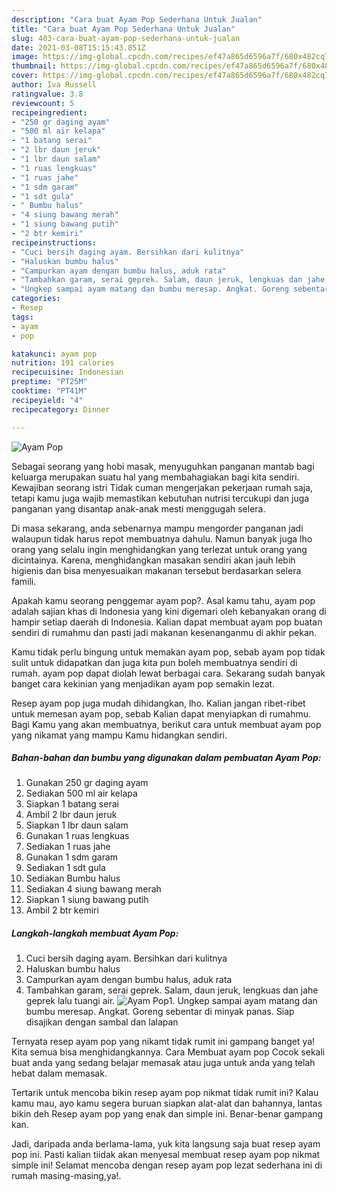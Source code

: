 ```yaml
---
description: "Cara buat Ayam Pop Sederhana Untuk Jualan"
title: "Cara buat Ayam Pop Sederhana Untuk Jualan"
slug: 403-cara-buat-ayam-pop-sederhana-untuk-jualan
date: 2021-03-08T15:15:43.851Z
image: https://img-global.cpcdn.com/recipes/ef47a865d6596a7f/680x482cq70/ayam-pop-foto-resep-utama.jpg
thumbnail: https://img-global.cpcdn.com/recipes/ef47a865d6596a7f/680x482cq70/ayam-pop-foto-resep-utama.jpg
cover: https://img-global.cpcdn.com/recipes/ef47a865d6596a7f/680x482cq70/ayam-pop-foto-resep-utama.jpg
author: Iva Russell
ratingvalue: 3.8
reviewcount: 5
recipeingredient:
- "250 gr daging ayam"
- "500 ml air kelapa"
- "1 batang serai"
- "2 lbr daun jeruk"
- "1 lbr daun salam"
- "1 ruas lengkuas"
- "1 ruas jahe"
- "1 sdm garam"
- "1 sdt gula"
- " Bumbu halus"
- "4 siung bawang merah"
- "1 siung bawang putih"
- "2 btr kemiri"
recipeinstructions:
- "Cuci bersih daging ayam. Bersihkan dari kulitnya"
- "Haluskan bumbu halus"
- "Campurkan ayam dengan bumbu halus, aduk rata"
- "Tambahkan garam, serai geprek. Salam, daun jeruk, lengkuas dan jahe geprek lalu tuangi air."
- "Ungkep sampai ayam matang dan bumbu meresap. Angkat. Goreng sebentar di minyak panas. Siap disajikan dengan sambal dan lalapan"
categories:
- Resep
tags:
- ayam
- pop

katakunci: ayam pop 
nutrition: 191 calories
recipecuisine: Indonesian
preptime: "PT25M"
cooktime: "PT41M"
recipeyield: "4"
recipecategory: Dinner

---
```



![Ayam Pop](https://img-global.cpcdn.com/recipes/ef47a865d6596a7f/680x482cq70/ayam-pop-foto-resep-utama.jpg)

Sebagai seorang yang hobi masak, menyuguhkan panganan mantab bagi keluarga merupakan suatu hal yang membahagiakan bagi kita sendiri. Kewajiban seorang istri Tidak cuman mengerjakan pekerjaan rumah saja, tetapi kamu juga wajib memastikan kebutuhan nutrisi tercukupi dan juga panganan yang disantap anak-anak mesti menggugah selera.

Di masa  sekarang, anda sebenarnya mampu mengorder panganan jadi walaupun tidak harus repot membuatnya dahulu. Namun banyak juga lho orang yang selalu ingin menghidangkan yang terlezat untuk orang yang dicintainya. Karena, menghidangkan masakan sendiri akan jauh lebih higienis dan bisa menyesuaikan makanan tersebut berdasarkan selera famili. 



Apakah kamu seorang penggemar ayam pop?. Asal kamu tahu, ayam pop adalah sajian khas di Indonesia yang kini digemari oleh kebanyakan orang di hampir setiap daerah di Indonesia. Kalian dapat membuat ayam pop buatan sendiri di rumahmu dan pasti jadi makanan kesenanganmu di akhir pekan.

Kamu tidak perlu bingung untuk memakan ayam pop, sebab ayam pop tidak sulit untuk didapatkan dan juga kita pun boleh membuatnya sendiri di rumah. ayam pop dapat diolah lewat berbagai cara. Sekarang sudah banyak banget cara kekinian yang menjadikan ayam pop semakin lezat.

Resep ayam pop juga mudah dihidangkan, lho. Kalian jangan ribet-ribet untuk memesan ayam pop, sebab Kalian dapat menyiapkan di rumahmu. Bagi Kamu yang akan membuatnya, berikut cara untuk membuat ayam pop yang nikamat yang mampu Kamu hidangkan sendiri.

<!--inarticleads1-->

##### Bahan-bahan dan bumbu yang digunakan dalam pembuatan Ayam Pop:

1. Gunakan 250 gr daging ayam
1. Sediakan 500 ml air kelapa
1. Siapkan 1 batang serai
1. Ambil 2 lbr daun jeruk
1. Siapkan 1 lbr daun salam
1. Gunakan 1 ruas lengkuas
1. Sediakan 1 ruas jahe
1. Gunakan 1 sdm garam
1. Sediakan 1 sdt gula
1. Sediakan  Bumbu halus
1. Sediakan 4 siung bawang merah
1. Siapkan 1 siung bawang putih
1. Ambil 2 btr kemiri




<!--inarticleads2-->

##### Langkah-langkah membuat Ayam Pop:

1. Cuci bersih daging ayam. Bersihkan dari kulitnya
1. Haluskan bumbu halus
1. Campurkan ayam dengan bumbu halus, aduk rata
1. Tambahkan garam, serai geprek. Salam, daun jeruk, lengkuas dan jahe geprek lalu tuangi air.
<img src="//assets-global.cpcdn.com/assets/icons/button_play-2c75c40dde080a61004c1f40b05d8f140eaff45d7e9e6481dc71c63d2e7c4909.png" alt="Ayam Pop">1. Ungkep sampai ayam matang dan bumbu meresap. Angkat. Goreng sebentar di minyak panas. Siap disajikan dengan sambal dan lalapan




Ternyata resep ayam pop yang nikamt tidak rumit ini gampang banget ya! Kita semua bisa menghidangkannya. Cara Membuat ayam pop Cocok sekali buat anda yang sedang belajar memasak atau juga untuk anda yang telah hebat dalam memasak.

Tertarik untuk mencoba bikin resep ayam pop nikmat tidak rumit ini? Kalau kamu mau, ayo kamu segera buruan siapkan alat-alat dan bahannya, lantas bikin deh Resep ayam pop yang enak dan simple ini. Benar-benar gampang kan. 

Jadi, daripada anda berlama-lama, yuk kita langsung saja buat resep ayam pop ini. Pasti kalian tiidak akan menyesal membuat resep ayam pop nikmat simple ini! Selamat mencoba dengan resep ayam pop lezat sederhana ini di rumah masing-masing,ya!.

